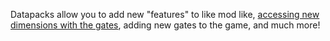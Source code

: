 Datapacks allow you to add new "features" to like mod like, [accessing new dimensions with the gates](https://amblelabs.github.io/stargate-wiki/datapacks/pointoforigins/), adding new gates to the game, and much more!